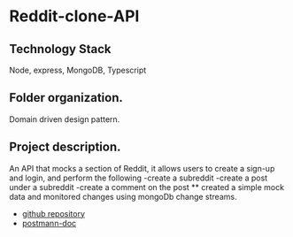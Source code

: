 # Reddit-clone-API

## Technology Stack

 Node, express, MongoDB, Typescript

 ## Folder organization.
 Domain driven design pattern.

 ## Project description.

An API that mocks a section of Reddit, it allows users to create a sign-up and login, and perform the following
-create a subreddit
-create a post under a subreddit
-create a comment on the post
** created a simple mock data and monitored changes using mongoDb change streams.


- [github repository](https://github.com/Aktive134/reddit-clone-api/)
- [postmann-doc](https://documenter.getpostman.com/view/21377887/2s8YCbnFNw)



